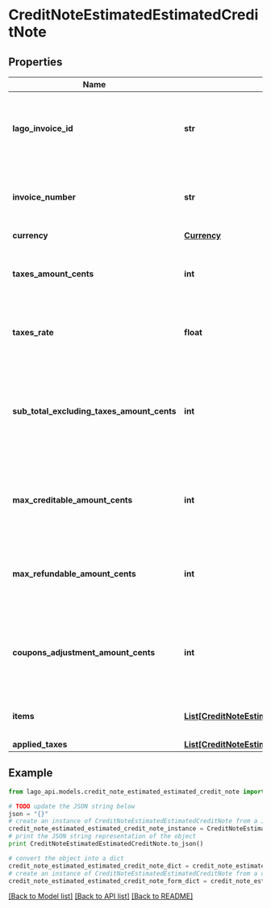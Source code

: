 # CreditNoteEstimatedEstimatedCreditNote


## Properties

Name | Type | Description | Notes
------------ | ------------- | ------------- | -------------
**lago_invoice_id** | **str** | Unique identifier assigned to the invoice that the credit note belongs to | 
**invoice_number** | **str** | The invoice unique number, related to the credit note. | 
**currency** | [**Currency**](Currency.md) |  | 
**taxes_amount_cents** | **int** | The tax amount of the credit note, expressed in cents. | 
**taxes_rate** | **float** | The tax rate associated with this specific credit note. | 
**sub_total_excluding_taxes_amount_cents** | **int** | The subtotal of the credit note excluding any applicable taxes, expressed in cents. | 
**max_creditable_amount_cents** | **int** | The credited amount of the credit note, expressed in cents. | 
**max_refundable_amount_cents** | **int** | The refunded amount of the credit note, expressed in cents. | 
**coupons_adjustment_amount_cents** | **int** | The pro-rated amount of the coupons applied to the source invoice. | 
**items** | [**List[CreditNoteEstimatedEstimatedCreditNoteItemsInner]**](CreditNoteEstimatedEstimatedCreditNoteItemsInner.md) | Array of credit note’s items. | 
**applied_taxes** | [**List[CreditNoteEstimatedEstimatedCreditNoteAppliedTaxesInner]**](CreditNoteEstimatedEstimatedCreditNoteAppliedTaxesInner.md) |  | [optional] 

## Example

```python
from lago_api.models.credit_note_estimated_estimated_credit_note import CreditNoteEstimatedEstimatedCreditNote

# TODO update the JSON string below
json = "{}"
# create an instance of CreditNoteEstimatedEstimatedCreditNote from a JSON string
credit_note_estimated_estimated_credit_note_instance = CreditNoteEstimatedEstimatedCreditNote.from_json(json)
# print the JSON string representation of the object
print CreditNoteEstimatedEstimatedCreditNote.to_json()

# convert the object into a dict
credit_note_estimated_estimated_credit_note_dict = credit_note_estimated_estimated_credit_note_instance.to_dict()
# create an instance of CreditNoteEstimatedEstimatedCreditNote from a dict
credit_note_estimated_estimated_credit_note_form_dict = credit_note_estimated_estimated_credit_note.from_dict(credit_note_estimated_estimated_credit_note_dict)
```
[[Back to Model list]](../README.md#documentation-for-models) [[Back to API list]](../README.md#documentation-for-api-endpoints) [[Back to README]](../README.md)


